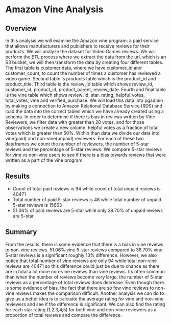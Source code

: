 # Amazon Vine Analysis

## Overview 

In this analysis we will examine the Amazon vine program: a paid service that allows manufacturers and publishers to receive reviews for their products. We will analyze the dataset for Video Games reviews. We will perform the ETL process where we extract the data from the url, which is an S3 bucket, we will then transform the data by creating four different tables. The first table is customer data, where we have customer_id and customer_count, to count the number of times a customer has reviewed a video game. Second table is products table which is the product_id and product_title. Third table is the review_id table which shows review_id, customer_id, product_id, product_parent, review_date. Fourth and final table is the vine table which shows review_id, star_rating, helpful_votes, total_votes, vine and verified_purchase. We will load this data into pgadmin by making a connection to Amazon Relational Database Service (RDS) and load the data into the correct tables which we have already created using a schema. In order to determine if there is bias in reviews written by Vine Reviewers, we filter data with greater than 20 votes, and for those observations we create a new column, helpful votes as a fraction of total votes which is greater than 50%. Within than data we divide our data into vine(paid) and non-vine(unpaid) reviewers. For each of these two dataframes we count the number of reviewers, the number of 5-star reviews and the percentage of 5-star reviews. We compare 5-star reviews for vine vs non-vine users to see if there is a bias towards reviews that were written as a part of the vine program. 

## Results

* Count of total paid reviews is 94 while count of total unpaid reviews is 40471
* Total number of paid 5-star reviews is 48 while total number of unpaid 5-star reviews is 15663
* 51.06% of paid reviews are 5-star while only 38.70% of unpaid reviews are 5-star

## Summary 

From the results, there is some evidence that there is a bias in vine reviews to non-vine reviews. 51.06% vine 5-star reviews compared to 38.70% vine 5-star reviews is a significant roughly 13% difference. However, we also notice that total number of vine reviews are only 94 while total non-vine reviews are 40471 so this difference could just be due to chance as there are in total a lot more non-vine reviews than vine reviews. Its often common than when the number of reviews become very large, the number of 5-star reviews as a percentage of total reviews does decrease. Even though there is some evidence of bias, the fact that there are so few vine reviews to non-vine reviews makes the comparison difficult. Another analysis we can do to give us a better idea is to calcuate the average rating for vine and non-vine reviewers and see if the difference is significant. We can also find the rating for each star rating (1,2,3,4,5) for both vine and non-vine reviewers as a proportion of total reviews and compare the difference. 
